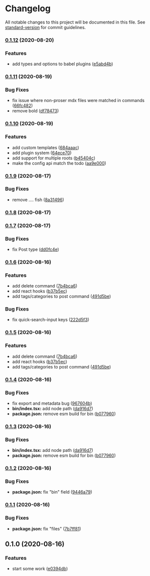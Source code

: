 # Changelog

All notable changes to this project will be documented in this file. See [standard-version](https://github.com/conventional-changelog/standard-version) for commit guidelines.

### [0.1.12](https://github.com/proser-js/proser/compare/v0.1.11...v0.1.12) (2020-08-20)

### Features

- add types and options to babel plugins ([e5abd4b](https://github.com/proser-js/proser/commit/e5abd4bbddad12a7681bff16f5072f95e79daa8c))

### [0.1.11](https://github.com/proser-js/proser/compare/v0.1.10...v0.1.11) (2020-08-19)

### Bug Fixes

- fix issue where non-proser mdx files were matched in commands ([66fc482](https://github.com/proser-js/proser/commit/66fc4822c40ba3961820a6e1f4078ea619c21038))
- remove bold ([df78473](https://github.com/proser-js/proser/commit/df78473d80ef4e3534e93f3c05a9726bd05e2c81))

### [0.1.10](https://github.com/proser-js/proser/compare/v0.1.9...v0.1.10) (2020-08-19)

### Features

- add custom templates ([684aaac](https://github.com/proser-js/proser/commit/684aaacf8efad81c79137d66c6422f302dfb2220))
- add plugin system ([64ece70](https://github.com/proser-js/proser/commit/64ece709ec774511342e32f596c261673357b299))
- add support for multiple roots ([b45404c](https://github.com/proser-js/proser/commit/b45404cb7d22771f3413648c78dff6bf1f9adf20))
- make the config api match the todo ([aa9e000](https://github.com/proser-js/proser/commit/aa9e000d268e98566d6361abcc7d787b926942e3))

### [0.1.9](https://github.com/jaredLunde/proser/compare/v0.1.8...v0.1.9) (2020-08-17)

### Bug Fixes

- remove .... fish ([8a31496](https://github.com/jaredLunde/proser/commit/8a31496d8640a62f924ec2e4b7f7c6bb3da191f3))

### [0.1.8](https://github.com/jaredLunde/proser/compare/v0.1.7...v0.1.8) (2020-08-17)

### [0.1.7](https://github.com/jaredLunde/proser/compare/v0.1.6...v0.1.7) (2020-08-17)

### Bug Fixes

- fix Post type ([dd0fc4e](https://github.com/jaredLunde/proser/commit/dd0fc4e8bf5d7e7321a52413bccad568c2f481d8))

### [0.1.6](https://github.com/jaredLunde/proser/compare/v0.1.4...v0.1.6) (2020-08-16)

### Features

- add delete command ([7b4bca6](https://github.com/jaredLunde/proser/commit/7b4bca665d53ebec19d8f9836666fd2bf4d99d87))
- add react hooks ([b37b5ec](https://github.com/jaredLunde/proser/commit/b37b5eca8579c5fa89a6cb06728ebefc3ba74f83))
- add tags/categories to post command ([491d5be](https://github.com/jaredLunde/proser/commit/491d5be62d7aebb61db495ca441059a50f3ea015))

### Bug Fixes

- fix quick-search-input keys ([222d5f3](https://github.com/jaredLunde/proser/commit/222d5f31232f26e47060dd959b7979e3e6dae360))

### [0.1.5](https://github.com/jaredLunde/proser/compare/v0.1.4...v0.1.5) (2020-08-16)

### Features

- add delete command ([7b4bca6](https://github.com/jaredLunde/proser/commit/7b4bca665d53ebec19d8f9836666fd2bf4d99d87))
- add react hooks ([b37b5ec](https://github.com/jaredLunde/proser/commit/b37b5eca8579c5fa89a6cb06728ebefc3ba74f83))
- add tags/categories to post command ([491d5be](https://github.com/jaredLunde/proser/commit/491d5be62d7aebb61db495ca441059a50f3ea015))

### [0.1.4](https://github.com/jaredLunde/proser/compare/v0.1.2...v0.1.4) (2020-08-16)

### Bug Fixes

- fix export and metadata bug ([967604b](https://github.com/jaredLunde/proser/commit/967604bc85092aba902eb4de4bd5f2329c35a7ab))
- **bin/index.tsx:** add node path ([da916d7](https://github.com/jaredLunde/proser/commit/da916d7869f223a81b11c7efafc2899b75ba8a7e))
- **package.json:** remove esm build for bin ([b077960](https://github.com/jaredLunde/proser/commit/b077960af56abeb0e1163dd68b3df599307fd78e))

### [0.1.3](https://github.com/jaredLunde/proser/compare/v0.1.2...v0.1.3) (2020-08-16)

### Bug Fixes

- **bin/index.tsx:** add node path ([da916d7](https://github.com/jaredLunde/proser/commit/da916d7869f223a81b11c7efafc2899b75ba8a7e))
- **package.json:** remove esm build for bin ([b077960](https://github.com/jaredLunde/proser/commit/b077960af56abeb0e1163dd68b3df599307fd78e))

### [0.1.2](https://github.com/jaredLunde/proser/compare/v0.1.1...v0.1.2) (2020-08-16)

### Bug Fixes

- **package.json:** fix "bin" field ([9446a79](https://github.com/jaredLunde/proser/commit/9446a79983f9392c048e49893a13f7fe5b5274f4))

### [0.1.1](https://github.com/jaredLunde/proser/compare/v0.1.0...v0.1.1) (2020-08-16)

### Bug Fixes

- **package.json:** fix "files" ([7b7ff81](https://github.com/jaredLunde/proser/commit/7b7ff8141939ed7c2d770773ac268736527ef032))

## 0.1.0 (2020-08-16)

### Features

- start some work ([e0394db](https://github.com/jaredLunde/proser/commit/e0394dbb63c25b5d6c38f5896cf886583ba3e8b3))
